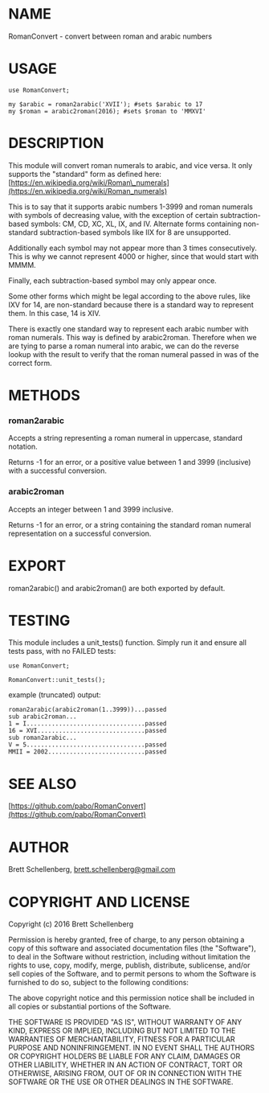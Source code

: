 # NAME

RomanConvert - convert between roman and arabic numbers

# USAGE

    use RomanConvert;

    my $arabic = roman2arabic('XVII'); #sets $arabic to 17
    my $roman = arabic2roman(2016); #sets $roman to 'MMXVI'

# DESCRIPTION

This module will convert roman numerals to arabic, and vice versa.
It only supports the "standard" form as defined here:
[https://en.wikipedia.org/wiki/Roman\_numerals](https://en.wikipedia.org/wiki/Roman_numerals)

This is to say that it supports arabic numbers 1-3999 and roman
numerals with symbols of decreasing value, with the exception of
certain subtraction-based symbols: CM, CD, XC, XL, IX, and IV.
Alternate forms containing non-standard subtraction-based symbols
like IIX for 8 are unsupported.

Additionally each symbol may not appear more than 3 times
consecutively. This is why we cannot represent 4000 or higher,
since that would start with MMMM.

Finally, each subtraction-based symbol may only appear once.

Some other forms which might be legal according to the above rules,
like IXV for 14, are non-standard because there is a standard way
to represent them. In this case, 14 is XIV.

There is exactly one standard way to represent each arabic number
with roman numerals. This way is defined by arabic2roman.
Therefore when we are tying to parse a roman numeral into arabic,
we can do the reverse lookup with the result to verify that the
roman numeral passed in was of the correct form.

# METHODS

### roman2arabic

Accepts a string representing a roman numeral in uppercase, standard
notation.

Returns -1 for an error, or a positive value between 1 and 3999
(inclusive) with a successful conversion.

### arabic2roman

Accepts an integer between 1 and 3999 inclusive.

Returns -1 for an error, or a string containing the standard roman
numeral representation on a successful conversion.

# EXPORT

roman2arabic() and arabic2roman() are both exported by default.

# TESTING

This module includes a unit\_tests() function. Simply run it and ensure
all tests pass, with no FAILED tests:

    use RomanConvert;

    RomanConvert::unit_tests();

example (truncated) output:

    roman2arabic(arabic2roman(1..3999))...passed
    sub arabic2roman...
    1 = I.................................passed
    16 = XVI..............................passed
    sub roman2arabic...
    V = 5.................................passed
    MMII = 2002...........................passed

# SEE ALSO

[https://github.com/pabo/RomanConvert](https://github.com/pabo/RomanConvert)

# AUTHOR

Brett Schellenberg, <brett.schellenberg@gmail.com>

# COPYRIGHT AND LICENSE
Copyright (c) 2016 Brett Schellenberg

Permission is hereby granted, free of charge, to any person obtaining a copy of
this software and associated documentation files (the "Software"), to deal in
the Software without restriction, including without limitation the rights to
use, copy, modify, merge, publish, distribute, sublicense, and/or sell copies
of the Software, and to permit persons to whom the Software is furnished to do
so, subject to the following conditions:

The above copyright notice and this permission notice shall be included in all
copies or substantial portions of the Software.

THE SOFTWARE IS PROVIDED "AS IS", WITHOUT WARRANTY OF ANY KIND, EXPRESS OR
IMPLIED, INCLUDING BUT NOT LIMITED TO THE WARRANTIES OF MERCHANTABILITY, FITNESS
FOR A PARTICULAR PURPOSE AND NONINFRINGEMENT. IN NO EVENT SHALL THE AUTHORS OR
COPYRIGHT HOLDERS BE LIABLE FOR ANY CLAIM, DAMAGES OR OTHER LIABILITY, WHETHER
IN AN ACTION OF CONTRACT, TORT OR OTHERWISE, ARISING FROM, OUT OF OR IN
CONNECTION WITH THE SOFTWARE OR THE USE OR OTHER DEALINGS IN THE SOFTWARE.
